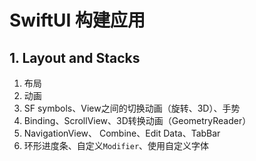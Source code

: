 #  SwiftUI 构建应用

## 1. Layout and Stacks

1. 布局
2. 动画
3. SF symbols、View之间的切换动画（旋转、3D）、手势
4. Binding、ScrollView、3D转换动画（GeometryReader）
5. NavigationView、 Combine、Edit Data、TabBar
6. 环形进度条、自定义`Modifier`、使用自定义字体
